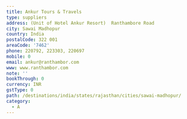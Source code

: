 ```yaml
---
title: Ankur Tours & Travels
type: suppliers
address: (Unit of Hotel Ankur Resort)  Ranthambore Road
city: Sawai Madhopur
country: India
postalCode: 322 001
areaCode: '7462'
phone: 220792, 223303, 220697
mobile: 0
email: ankur@ranthambor.com
www: www.ranthambor.com
note: ''
bookThrough: 0
currency: INR
gstType: 0
path: /destinations/india/states/rajasthan/cities/sawai-madhopur/
category:
  - A
---
```


